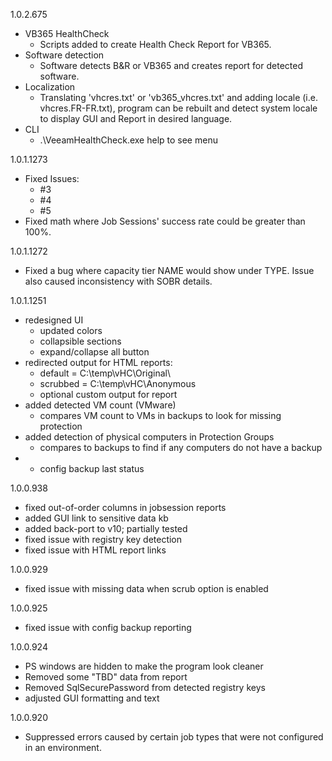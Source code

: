 ﻿1.0.2.675
- VB365 HealthCheck
	- Scripts added to create Health Check Report for VB365.
- Software detection
	- Software detects B&R or VB365 and creates report for detected software.
- Localization
	- Translating 'vhcres.txt' or 'vb365_vhcres.txt' and adding locale (i.e. vhcres.FR-FR.txt), program can be rebuilt and detect system locale to display GUI and Report in desired language.
- CLI
	- .\VeeamHealthCheck.exe help to see menu


1.0.1.1273
- Fixed Issues:
 	- #3
	- #4
 	- #5
- Fixed math where Job Sessions' success rate could be greater than 100%.

1.0.1.1272
- Fixed a bug where capacity tier NAME would show under TYPE. Issue also caused inconsistency with SOBR details.

1.0.1.1251
- redesigned UI
	- updated colors
	- collapsible sections
	- expand/collapse all button
- redirected output for HTML reports: 
	- default = C:\temp\vHC\Original\
	- scrubbed = C:\temp\vHC\Anonymous
	- optional custom output for report
- added detected VM count (VMware)
	- compares VM count to VMs in backups to look for missing protection
- added detection of physical computers in Protection Groups
	- compares to backups to find if any computers do not have a backup
- + config backup last status


1.0.0.938
- fixed out-of-order columns in jobsession reports
- added GUI link to sensitive data kb
- added back-port to v10; partially tested
- fixed issue with registry key detection
- fixed issue with HTML report links

1.0.0.929
- fixed issue with missing data when scrub option is enabled

1.0.0.925
- fixed issue with config backup reporting

1.0.0.924
- PS windows are hidden to make the program look cleaner
- Removed some "TBD" data from report
- Removed SqlSecurePassword from detected registry keys
- adjusted GUI formatting and text

1.0.0.920
- Suppressed errors caused by certain job types that were not configured in an environment.